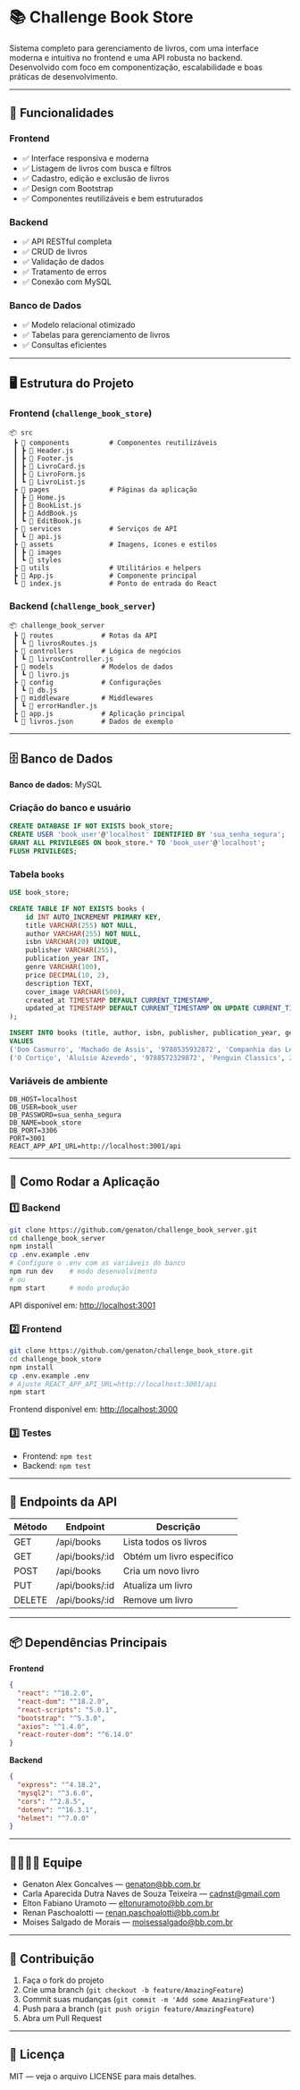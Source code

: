 
# 📚 Challenge Book Store

Sistema completo para gerenciamento de livros, com uma interface moderna e intuitiva no frontend e uma API robusta no backend. Desenvolvido com foco em componentização, escalabilidade e boas práticas de desenvolvimento.

---

## 🎯 Funcionalidades

### Frontend

* ✅ Interface responsiva e moderna
* ✅ Listagem de livros com busca e filtros
* ✅ Cadastro, edição e exclusão de livros
* ✅ Design com Bootstrap
* ✅ Componentes reutilizáveis e bem estruturados

### Backend

* ✅ API RESTful completa
* ✅ CRUD de livros
* ✅ Validação de dados
* ✅ Tratamento de erros
* ✅ Conexão com MySQL

### Banco de Dados

* ✅ Modelo relacional otimizado
* ✅ Tabelas para gerenciamento de livros
* ✅ Consultas eficientes

---

## 🖥️ Estrutura do Projeto

### Frontend (`challenge_book_store`)

```
📦 src
 ┣ 📂 components          # Componentes reutilizáveis
 ┃ ┣ 📄 Header.js
 ┃ ┣ 📄 Footer.js
 ┃ ┣ 📄 LivroCard.js
 ┃ ┣ 📄 LivroForm.js
 ┃ ┗ 📄 LivroList.js
 ┣ 📂 pages               # Páginas da aplicação
 ┃ ┣ 📄 Home.js
 ┃ ┣ 📄 BookList.js
 ┃ ┣ 📄 AddBook.js
 ┃ ┗ 📄 EditBook.js
 ┣ 📂 services            # Serviços de API
 ┃ ┗ 📄 api.js
 ┣ 📂 assets              # Imagens, ícones e estilos
 ┃ ┣ 📂 images
 ┃ ┗ 📂 styles
 ┣ 📂 utils               # Utilitários e helpers
 ┣ 📄 App.js              # Componente principal
 ┗ 📄 index.js            # Ponto de entrada do React
```

### Backend (`challenge_book_server`)

```
📦 challenge_book_server
 ┣ 📂 routes            # Rotas da API
 ┃ ┗ 📄 livrosRoutes.js
 ┣ 📂 controllers       # Lógica de negócios
 ┃ ┗ 📄 livrosController.js
 ┣ 📂 models            # Modelos de dados
 ┃ ┗ 📄 livro.js
 ┣ 📂 config            # Configurações
 ┃ ┗ 📄 db.js
 ┣ 📂 middleware        # Middlewares
 ┃ ┗ 📄 errorHandler.js
 ┣ 📄 app.js            # Aplicação principal
 ┗ 📄 livros.json       # Dados de exemplo
```

---

## 🗄️ Banco de Dados

**Banco de dados:** MySQL

### Criação do banco e usuário

```sql
CREATE DATABASE IF NOT EXISTS book_store;
CREATE USER 'book_user'@'localhost' IDENTIFIED BY 'sua_senha_segura';
GRANT ALL PRIVILEGES ON book_store.* TO 'book_user'@'localhost';
FLUSH PRIVILEGES;
```

### Tabela `books`

```sql
USE book_store;

CREATE TABLE IF NOT EXISTS books (
    id INT AUTO_INCREMENT PRIMARY KEY,
    title VARCHAR(255) NOT NULL,
    author VARCHAR(255) NOT NULL,
    isbn VARCHAR(20) UNIQUE,
    publisher VARCHAR(255),
    publication_year INT,
    genre VARCHAR(100),
    price DECIMAL(10, 2),
    description TEXT,
    cover_image VARCHAR(500),
    created_at TIMESTAMP DEFAULT CURRENT_TIMESTAMP,
    updated_at TIMESTAMP DEFAULT CURRENT_TIMESTAMP ON UPDATE CURRENT_TIMESTAMP
);

INSERT INTO books (title, author, isbn, publisher, publication_year, genre, price, description)
VALUES
('Dom Casmurro', 'Machado de Assis', '9788535932872', 'Companhia das Letras', 2019, 'Romance', 29.90, 'Clássico da literatura brasileira'),
('O Cortiço', 'Aluísio Azevedo', '9788572329872', 'Penguin Classics', 2018, 'Romance', 34.90, 'Romance naturalista brasileiro');
```

### Variáveis de ambiente

```env
DB_HOST=localhost
DB_USER=book_user
DB_PASSWORD=sua_senha_segura
DB_NAME=book_store
DB_PORT=3306
PORT=3001
REACT_APP_API_URL=http://localhost:3001/api
```

---

## 🚀 Como Rodar a Aplicação

### 1️⃣ Backend

```bash
git clone https://github.com/genaton/challenge_book_server.git
cd challenge_book_server
npm install
cp .env.example .env
# Configure o .env com as variáveis do banco
npm run dev    # modo desenvolvimento
# ou
npm start      # modo produção
```

API disponível em: [http://localhost:3001](http://localhost:3001)

### 2️⃣ Frontend

```bash
git clone https://github.com/genaton/challenge_book_store.git
cd challenge_book_store
npm install
cp .env.example .env
# Ajuste REACT_APP_API_URL=http://localhost:3001/api
npm start
```

Frontend disponível em: [http://localhost:3000](http://localhost:3000)

### 3️⃣ Testes

* Frontend: `npm test`
* Backend: `npm test`

---

## 🔗 Endpoints da API

| Método | Endpoint       | Descrição                 |
| ------ | -------------- | ------------------------- |
| GET    | /api/books     | Lista todos os livros     |
| GET    | /api/books/:id | Obtém um livro específico |
| POST   | /api/books     | Cria um novo livro        |
| PUT    | /api/books/:id | Atualiza um livro         |
| DELETE | /api/books/:id | Remove um livro           |

---

## 📦 Dependências Principais

**Frontend**

```json
{
  "react": "^18.2.0",
  "react-dom": "^18.2.0",
  "react-scripts": "5.0.1",
  "bootstrap": "^5.3.0",
  "axios": "^1.4.0",
  "react-router-dom": "^6.14.0"
}
```

**Backend**

```json
{
  "express": "^4.18.2",
  "mysql2": "^3.6.0",
  "cors": "^2.8.5",
  "dotenv": "^16.3.1",
  "helmet": "^7.0.0"
}
```

---

## 👨‍👩‍👧‍👦 Equipe

* Genaton Alex Goncalves — [genaton@bb.com.br](mailto:genaton@bb.com.br)
* Carla Aparecida Dutra Naves de Souza Teixeira — [cadnst@gmail.com](mailto:cadnst@gmail.com)
* Elton Fabiano Uramoto — [eltonuramoto@bb.com.br](mailto:eltonuramoto@bb.com.br)
* Renan Paschoalotti — [renan.paschoalotti@bb.com.br](mailto:renan.paschoalotti@bb.com.br)
* Moises Salgado de Morais — [moisessalgado@bb.com.br](mailto:moisessalgado@bb.com.br)

---

## 🤝 Contribuição

1. Faça o fork do projeto
2. Crie uma branch (`git checkout -b feature/AmazingFeature`)
3. Commit suas mudanças (`git commit -m 'Add some AmazingFeature'`)
4. Push para a branch (`git push origin feature/AmazingFeature`)
5. Abra um Pull Request

---

## 📄 Licença

MIT — veja o arquivo LICENSE para mais detalhes.





